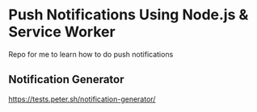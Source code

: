 # Push Notifications Using Node.js & Service Worker

Repo for me to learn how to do push notifications

## Notification Generator

<https://tests.peter.sh/notification-generator/>
